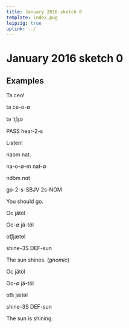 ```yaml
---
title: January 2016 sketch 0
template: index.pug
leipzig: true
uplink: ../
---
```


<script src="index.js"></script>

# January 2016 sketch 0
<!--{#top.center}-->

## Examples

<div data-gloss>
  <p>Ta ceo!</p>
  <p>ta ce-o-∅</p>
  <p>tə ˈtʃɛ̯o</p>
  <p>PASS hear-2-s</p>
  <p>Listen!</p>
</div>
<div data-gloss>
  <p>naom nat.</p>
  <p>na-o-∅-m nat-∅</p>
  <p>nɑ͡om nɑt</p>
  <p>go-2-s-SBJV 2s-NOM</p>
  <p>You should go.</p>
</div>
<div data-gloss>
  <p>Oc jätöl</p>
  <p>Oc-∅ jä-töl</p>
  <p>ot͡ʃjætɵl</p>
  <p>shine-3S DEF-sun</p>
  <p>The sun shines. (<em>gnomic</em>)</p>
</div>
<div data-gloss>
  <p>Oc jätöl</p>
  <p>Oc-∅ jä-töl</p>
  <p>ot͡s jætɵl</p>
  <p>shine-3S DEF-sun</p>
  <p>The sun is shining.</p>
</div>
<!--
<div data-gloss>
  <p></p>
  <p></p>
  <p></p>
  <p></p>
  <p></p>
</div>
-->
